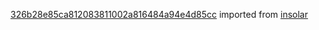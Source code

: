 [326b28e85ca812083811002a816484a94e4d85cc](https://github.com/insolar/insolar/commit/326b28e85ca812083811002a816484a94e4d85cc) imported from [insolar](https://github.com/insolar/insolar)
